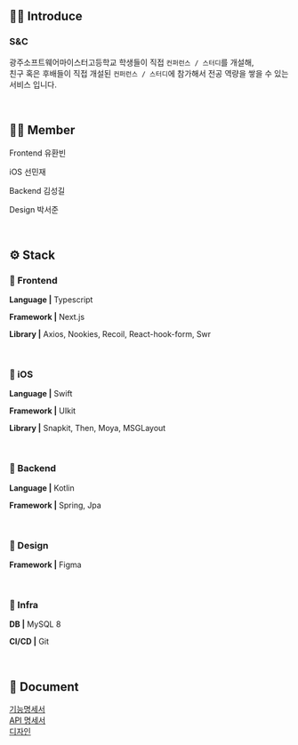## 🤜🏻 Introduce
### S&C

광주소프트웨어마이스터고등학교 학생들이 직접 `컨퍼런스 / 스터디`를 개설해, <br>
친구 혹은 후배들이 직접 개설된 `컨퍼런스 / 스터디`에 참가해서 전공 역량을 쌓을 수 있는 서비스 입니다. <br>

<br/>

## 🙌🏻 Member

Frontend
유환빈

iOS
선민재

Backend
김성길

Design
박서준

<br/>

## ⚙️ Stack

### 🧷 Frontend

**Language |** Typescript

**Framework |** Next.js

**Library |** Axios, Nookies, Recoil, React-hook-form, Swr

<br/>

### 🧷 iOS

**Language |** Swift

**Framework |** UIkit

**Library |** Snapkit, Then, Moya, MSGLayout

<br/>

### 🧷 Backend

**Language |** Kotlin

**Framework |** Spring, Jpa

<br/>

### 🧷 Design

**Framework |** Figma


<br/>


### 👀 Infra

**DB |** MySQL 8

**CI/CD |** Git


<br/>

## 📄 Document
[기능명세서](https://pinto-sweatshirt-c0a.notion.site/bc6f1b54dfe1447aa35bb1f212bcc748)<br>
[API 명세서](https://pinto-sweatshirt-c0a.notion.site/api-user-3b89ce0183704862bdbdc8e42371814b) <br>
[디자인](https://www.figma.com/file/cE0cdwGRe8G5dXrWEFdaNf/%EB%AC%98%EB%AF%B8%EB%B6%84%EC%8B%9D?node-id=0%3A1&t=lN78njuZezOaYVPd-1)
